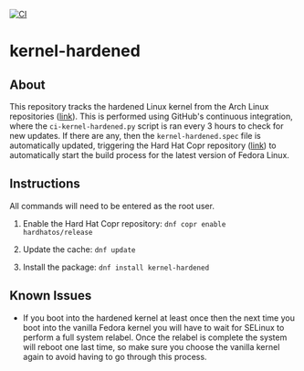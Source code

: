 [![CI](https://github.com/noatsecure/kernel-hardened/actions/workflows/kernel-hardened.yml/badge.svg)](https://github.com/noatsecure/kernel-hardened/actions/workflows/kernel-hardened.yml)

# kernel-hardened

## About
This repository tracks the hardened Linux kernel from the Arch Linux repositories ([link](https://archlinux.org/packages/extra/x86_64/linux-hardened)). This is performed using GitHub's continuous integration, where the `ci-kernel-hardened.py` script is ran every 3 hours to check for new updates. If there are any, then the `kernel-hardened.spec` file is automatically updated, triggering the Hard Hat Copr repository ([link](https://copr.fedorainfracloud.org/coprs/hardhat/release)) to automatically start the build process for the latest version of Fedora Linux.

## Instructions
All commands will need to be entered as the root user.

1. Enable the Hard Hat Copr repository: `dnf copr enable hardhatos/release`
  
2. Update the cache: `dnf update`
  
3. Install the package: `dnf install kernel-hardened`

## Known Issues
- If you boot into the hardened kernel at least once then the next time you boot into the vanilla Fedora kernel you will have to wait for SELinux to perform a full system relabel. Once the relabel is complete the system will reboot one last time, so make sure you choose the vanilla kernel again to avoid having to go through this process.
